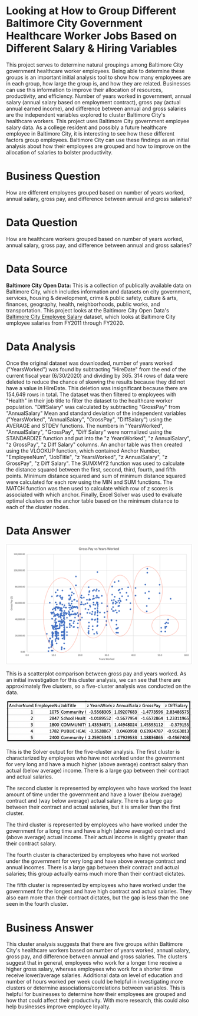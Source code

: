 # Looking at How to Group Different Baltimore City Government Healthcare Worker Jobs Based on Different Salary & Hiring Variables

This project serves to determine natural groupings among Baltimore City government healthcare worker employees. Being able to determine these groups is an important initial analysis tool to show how many employees are in each group, how large the group is, and how they are related. Businesses can use this information to improve their allocation of resources, productivity, and efficiency.
Number of years worked in government, annual salary (annual salary based on employment contract), gross pay (actual annual earned income), and difference between annual and gross salaries are the independent variables explored to cluster Baltimore City's healthcare workers.
This project uses Baltimore City government employee salary data. As a college resident and possibly a future healthcare employee in Baltimore City, it is interesting to see how these different factors group employees. Baltimore City can use these findings as an initial analysis about how their employees are grouped and how to improve on the allocation of salaries to bolster productivity.

# Business Question
How are different employees grouped based on number of years worked, annual salary, gross pay, and difference between annual and gross salaries?

# Data Question
How are healthcare workers grouped based on number of years worked, annual salary, gross pay, and difference between annual and gross salaries?

# Data Source
**Baltimore City Open Data:** This is a collection of publically available data on Baltimore City, which includes information and datasets on city government, services, housing & development, crime & public safety, culture & arts, finances, geography, health, neighborhoods, public works, and transportation.
This project looks at the Baltimore City Open Data's [Baltimore City Employee Salary](https://data.baltimorecity.gov/City-Government/Baltimore-City-Employees-Salaries/w28m-utix) dataset, which looks at Baltimore City employee salaries from FY2011 through FY2020.

# Data Analysis
Once the original dataset was downloaded, number of years worked ("YearsWorked") was found by subtracting "HireDate" from the end of the current fiscal year (6/30/2020) and dividing by 365. 314 rows of data were deleted to reduce the chance of skewing the results because they did not have a value in HireDate. This deletion was insignificant because there are 154,649 rows in total. The dataset was then filtered to employees with "Health" in their job title to filter the dataset to the healthcare worker population. "DiffSalary" was calculated by subtracting "GrossPay" from "AnnualSalary"
Mean and standard deviation of the independent variables ("YearsWorked", "AnnualSalary", "GrossPay", "DiffSalary") using the AVERAGE and STDEV functions. The numbers in "YearsWorked", "AnnualSalary", "GrossPay", "Diff Salary" were normalized using the STANDARDIZE function and put into the "z YearsWorked", "z AnnualSalary", "z GrossPay", "z Diff Salary" columns. An anchor table was then created using the VLOOKUP function, which contained Anchor Number, "EmployeeNum", "JobTitle", "z YearsWorked", "z AnnualSalary", "z GrossPay", "z Diff Salary". The SUMXMY2 function was used to calculate the distance squared between the first, second, third, fourth, and fifth points. Minimum distance squared and sum of minimum distance squared were calculated for each row using the MIN and SUM functions. The MATCH function was then used to calculate which row of z scores is associated with which anchor. Finally, Excel Solver was used to evaluate optimal clusters on the anchor table based on the minimum distance to each of the cluster nodes.

# Data Answer
![alt text](https://github.com/achow6/clustering-baltimore-city-salaries/blob/main/Scatter%20Plot.png)

This is a scatterplot comparison between gross pay and years worked. As an initial investigation for this cluster analysis, we can see that there are approximately five clusters, so a five-cluster analysis was conducted on the data. 

![alt text](https://github.com/achow6/clustering-baltimore-city-salaries/blob/main/Clusters.png)

This is the Solver output for the five-cluster analysis. The first cluster is characterized by employees who have not worked under the government for very long and have a much higher (above average) contract salary than actual (below average) income. There is a large gap between their contract and actual salaries.

The second cluster is represented by employees who have worked the least amount of time under the government and have a lower (below average) contract and (way below average) actual salary. There is a large gap between their contract and actual salaries, but it is smaller than the first cluster.

The third cluster is represented by employees who have worked under the government for a long time and have a high (above average) contract and (above average) actual income. Their actual income is slightly greater than their contract salary.

The fourth cluster is characterized by employees who have not worked under the government for very long and have above average contract and annual incomes. There is a large gap between their contract and actual salaries; this group actually earns much more than their contract dictates.

The fifth cluster is represented by employees who have worked under the government for the longest and have high contract and actual salaries. They also earn more than their contract dictates, but the gap is less than the one seen in the fourth cluster.

# Business Answer
This cluster analysis suggests that there are five groups within Baltimore City's healthcare workers based on number of years worked, annual salary, gross pay, and difference between annual and gross salaries. The clusters suggest that in general, employees who work for a longer time receive a higher gross salary, whereas employees who work for a shorter time receive lower/average salaries. Additional data on level of education and number of hours worked per week could be helpful in investigating more clusters or determine associations/correlations between variables. This is helpful for businesses to determine how their employees are grouped and how that could affect their productivity. With more research, this could also help businesses improve employee loyalty.

